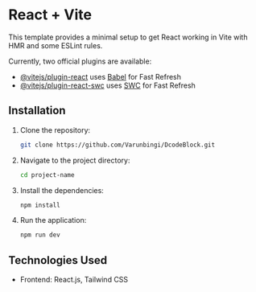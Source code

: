 # React + Vite

This template provides a minimal setup to get React working in Vite with HMR and some ESLint rules.

Currently, two official plugins are available:

- [@vitejs/plugin-react](https://github.com/vitejs/vite-plugin-react/blob/main/packages/plugin-react/README.md) uses [Babel](https://babeljs.io/) for Fast Refresh
- [@vitejs/plugin-react-swc](https://github.com/vitejs/vite-plugin-react-swc) uses [SWC](https://swc.rs/) for Fast Refresh

## Installation
1. Clone the repository:
   ```bash
   git clone https://github.com/Varunbingi/DcodeBlock.git
   ```
2. Navigate to the project directory:
    ```bash    
    cd project-name
    ```
3. Install the dependencies:
    ```bash
    npm install
    ```
4. Run the application:
    ```bash
    npm run dev
    ```
## Technologies Used
- Frontend: React.js,  Tailwind CSS

